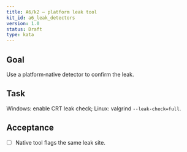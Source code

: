 ```yaml
---
title: A6/k2 — platform leak tool
kit_id: a6_leak_detectors
version: 1.0
status: Draft
type: kata
---
```

## Goal
Use a platform‑native detector to confirm the leak.
## Task
Windows: enable CRT leak check; Linux: valgrind `--leak-check=full`.
## Acceptance
- [ ] Native tool flags the same leak site.